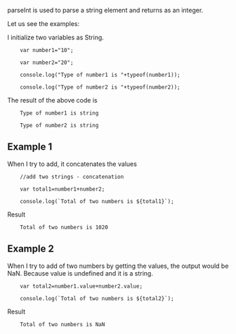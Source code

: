 parseInt is used to parse a string element and returns as an integer.

Let us see the examples:

I initialize two variables as String.

        var number1="10";
        
        var number2="20";
        
        console.log("Type of number1 is "+typeof(number1));
        
        console.log("Type of number2 is "+typeof(number2));


The result of the above code is 

        Type of number1 is string
        
        Type of number2 is string
        

Example 1
--
When I try to add, it concatenates the values

        //add two strings - concatenation
        
        var total1=number1+number2;

        console.log(`Total of two numbers is ${total1}`);


Result

        Total of two numbers is 1020

Example 2
--
When I try to add of two numbers by getting the values, the output would be NaN. Because value is undefined and it is a string.

        var total2=number1.value+number2.value;
        
        console.log(`Total of two numbers is ${total2}`);

Result

        Total of two numbers is NaN
        
